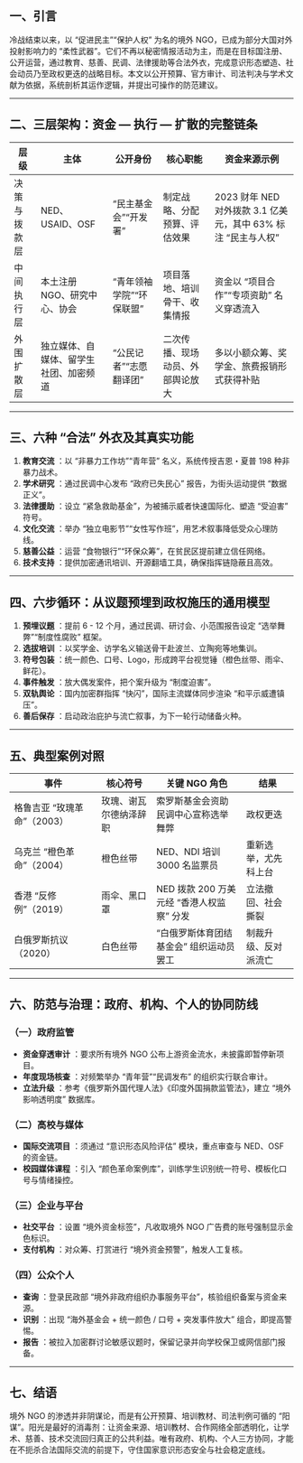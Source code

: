 ## 一、引言

冷战结束以来，以 “促进民主”“保护人权” 为名的境外 NGO，已成为部分大国对外投射影响力的 “柔性武器”。它们不再以秘密情报活动为主，而是在目标国注册、公开运营，通过教育、慈善、民调、法律援助等合法外衣，完成意识形态塑造、社会动员乃至政权更迭的战略目标。本文以公开预算、官方审计、司法判决与学术文献为依据，系统剖析其运作逻辑，并提出可操作的防范建议。

---

## 二、三层架构：资金 — 执行 — 扩散的完整链条

| 层级             | 主体                                         | 公开身份                     | 核心职能                     | 资金来源示例                                                                 |
|------------------|----------------------------------------------|------------------------------|------------------------------|-----------------------------------------------------------------------------|
| 决策与拨款层     | NED、USAID、OSF                              | “民主基金会”“开发署”        | 制定战略、分配预算、评估效果 | 2023 财年 NED 对外拨款 3.1 亿美元，其中 63% 标注 “民主与人权”             |
| 中间执行层       | 本土注册 NGO、研究中心、协会                 | “青年领袖学院”“环保联盟”    | 项目落地、培训骨干、收集情报 | 资金以 “项目合作”“专项资助” 名义穿透流入                                   |
| 外围扩散层       | 独立媒体、自媒体、留学生社团、加密频道      | “公民记者”“志愿翻译团”      | 二次传播、现场动员、外部舆论放大 | 多以小额众筹、奖学金、旅费报销形式获得补贴                                 |

---

## 三、六种 “合法” 外衣及其真实功能

  1. **教育交流** ：以 “非暴力工作坊”“青年营” 名义，系统传授吉恩・夏普 198 种非暴力战术。
  2. **学术研究** ：通过民调中心发布 “政府已失民心” 报告，为街头运动提供 “数据正义”。
  3. **法律援助** ：设立 “紧急救助基金”，为被捕示威者快速国际化、塑造 “受迫害” 符号。
  4. **文化交流** ：举办 “独立电影节”“女性写作班”，用艺术叙事降低受众心理防线。
  5. **慈善公益** ：运营 “食物银行”“环保众筹”，在贫民区提前建立信任网络。
  6. **技术支持** ：提供加密通讯培训、开源翻墙工具，确保指挥链隐蔽且高效。

---

## 四、六步循环：从议题预埋到政权施压的通用模型

  1. **预埋议题** ：提前 6 - 12 个月，通过民调、研讨会、小范围报告设定 “选举舞弊”“制度性腐败” 框架。
  2. **选拔培训** ：以奖学金、访学名义输送骨干赴波兰、立陶宛等地集训。
  3. **符号包装** ：统一颜色、口号、Logo，形成跨平台视觉锤（橙色丝带、雨伞、鲜花）。
  4. **事件触发** ：放大偶发案件，把个案升级为 “制度迫害”。
  5. **双轨舆论** ：国内加密群指挥 “快闪”，国际主流媒体同步渲染 “和平示威遭镇压”。
  6. **善后保存** ：启动政治庇护与流亡叙事，为下一轮行动储备火种。

---

## 五、典型案例对照

| 事件                     | 核心符号           | 关键 NGO 角色                             | 结果                     |
|--------------------------|--------------------|------------------------------------------|--------------------------|
| 格鲁吉亚 “玫瑰革命”（2003） | 玫瑰、谢瓦尔德纳泽辞职 | 索罗斯基金会资助民调中心宣称选举舞弊     | 政权更迭                 |
| 乌克兰 “橙色革命”（2004） | 橙色丝带           | NED、NDI 培训 3000 名监票员              | 重新选举，尤先科上台     |
| 香港 “反修例”（2019）     | 雨伞、黑口罩       | NED 拨款 200 万美元经 “香港人权监察” 分发 | 立法撤回、社会撕裂       |
| 白俄罗斯抗议（2020）      | 白色丝带           | “白俄罗斯体育团结基金会” 组织运动员罢工 | 制裁升级、反对派流亡     |

---

## 六、防范与治理：政府、机构、个人的协同防线

### （一）政府监管

  * **资金穿透审计** ：要求所有境外 NGO 公布上游资金流水，未披露即暂停新项目。
  * **年度现场核查** ：对频繁举办 “青年营”“民调发布” 的组织实行联合审计。
  * **立法升级** ：参考《俄罗斯外国代理人法》《印度外国捐款监管法》，建立 “境外影响透明度” 数据库。

### （二）高校与媒体

  * **国际交流项目** ：须通过 “意识形态风险评估” 模块，重点审查与 NED、OSF 的资金链。
  * **校园媒体课程** ：引入 “颜色革命案例库”，训练学生识别统一符号、模板化口号与情绪操控。

### （三）企业与平台

  * **社交平台** ：设置 “境外资金标签”，凡收取境外 NGO 广告费的账号强制显示金色标识。
  * **支付机构** ：对众筹、打赏进行 “境外资金预警”，触发人工复核。

### （四）公众个人

  * **查询** ：登录民政部 “境外非政府组织办事服务平台”，核验组织备案与资金来源。
  * **识别** ：出现 “海外基金会 + 统一颜色 / 口号 + 突发事件放大” 组合，即提高警惕。
  * **报告** ：被拉入加密群讨论敏感议题时，保留记录并向学校保卫或网信部门报备。

---

## 七、结语

境外 NGO 的渗透并非阴谋论，而是有公开预算、培训教材、司法判例可循的 “阳谋”。阳光是最好的消毒剂：让资金来源、培训教材、合作网络全部透明化，让学术、慈善、技术交流回归真正的公共利益。唯有政府、机构、个人三方协同，才能在不扼杀合法国际交流的前提下，守住国家意识形态安全与社会稳定底线。